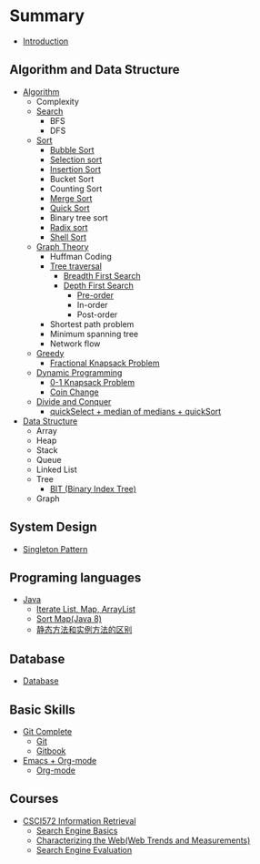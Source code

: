 # Summary

* [Introduction](README.md)

## Algorithm and Data Structure

* [Algorithm](algorithm/README.md)
  * Complexity
  * [Search](algorithm/search/README.md)
    * BFS
    * DFS
  * [Sort](algorithm/sort/README.md)
    * [Bubble Sort](algorithm/sort/bubble-sort.md)
    * [Selection sort](algorithm/sort/selection-sort.md)
    * [Insertion Sort](algorithm/sort/insertion-sort.md)
    * Bucket Sort
    * Counting Sort
    * [Merge Sort](algorithm/sort/merge-sort.md)
    * [Quick Sort](algorithm/sort/quick-sort.md)
    * Binary tree sort
    * [Radix sort](algorithm/sort/radix-sort.md)
    * [Shell Sort](algorithm/sort/shell-sort.md)
  * [Graph Theory ](algorithm/graph-theory/README.md)
    * Huffman Coding
    * [Tree traversal ](algorithm/graph-theory/tree-traversal.md)
      * [Breadth First Search](algorithm/graph-theory/breadth-first-search.md)
      * [Depth First Search](algorithm/graph-theory/depth-first-search.md)
        * [Pre-order](algorithm/graph-theory/pre-order.md)
        * In-order
        * Post-order
    * Shortest path problem
    * Minimum spanning tree
    * Network flow
  * [Greedy](algorithm/greedy/README.md)
    * [Fractional Knapsack Problem](algorithm/greedy/fractional-knapsack-problem.md)
  * [Dynamic Programming](algorithm/dynamic-programming/README.md)
    * [0-1 Knapsack Problem](algorithm/dynamic-programming/0-1-knapsack-problem.md)
    * [Coin Change](algorithm/dynamic-programming/coin-change.md)
  * [Divide and Conquer](algorithm/search/divide-and-conquer.md)
    * [quickSelect + median of medians + quickSort](algorithm/search/divide-and-conquer/quickselect-+-median-of-medians-+-quicksort.md)
* [Data Structure](data-structure.md)
  * Array
  * Heap
  * Stack
  * Queue
  * Linked List
  * Tree
    * [BIT \(Binary Index Tree\)](data-structure/bit-binary-index-tree.md)
  * Graph

## System Design

* [Singleton Pattern](system-design/singleton-pattern.md)

## Programing languages

* [Java](programing-languages/java.md)
  * [Iterate List, Map, ArrayList](programing-languages/java/how-to-iterate-through-java-list.md)
  * [Sort Map\(Java 8\)](programing-languages/java/sort-mapjava-8.md)
  * [静态方法和实例方法的区别](programing-languages/java/jing-tai-fang-fa-he-shi-li-fang-fa-de-qu-bie.md)

## Database

* [Database](database/database.md)

## Basic Skills

* [Git Complete](basic-skills/git-complete/README.md)
  * [Git](basic-skills/git-complete/git.md)
  * [Gitbook](basic-skills/git-complete/gitbook.md)
* [Emacs + Org-mode](basic-skills/emacs-org-mode/README.md)
  * [Org-mode](basic-skills/emacs-org-mode/org-mode.md)

## Courses

* [CSCI572 Information Retrieval](courses/csci572-information-retrieval.md)
  * [Search Engine Basics](courses/csci572-information-retrieval/search-engine-basics.md)
  * [Characterizing the Web\(Web Trends and Measurements\)](courses/csci572-information-retrieval/characterizing-the-webweb-trends-and-measurements.md)
  * [Search Engine Evaluation](courses/csci572-information-retrieval/search-engine-evaluation.md)

